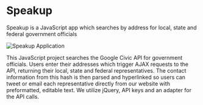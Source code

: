 # Speakup
Speakup is a JavaScript app which searches by address for local, state and federal government officials

![Speakup Application](http://nikym.org/img/speakup.gif "Speakup")

This JavaScript project searches the Google Civic API for government officials. Users enter their addresses which trigger AJAX requests to the API, returning their local, state and federal representatives. The contact information from this hash is then parsed and hyperlinked so users can tweet or email each representative directly from our website with preformatted, editable text. We utilize jQuery, API keys and an adapter for the API calls.

